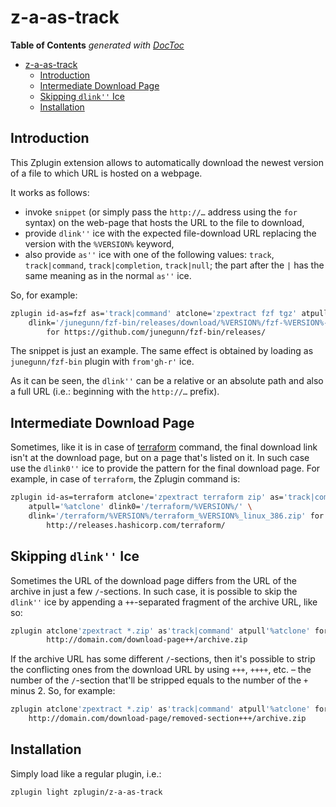 # z-a-as-track

<!-- START doctoc generated TOC please keep comment here to allow auto update -->
<!-- DON'T EDIT THIS SECTION, INSTEAD RE-RUN doctoc TO UPDATE -->
**Table of Contents**  *generated with [DocToc](https://github.com/thlorenz/doctoc)*

- [z-a-as-track](#z-a-as-track)
  - [Introduction](#introduction)
  - [Intermediate Download Page](#intermediate-download-page)
  - [Skipping `dlink''` Ice](#skipping-dlink-ice)
  - [Installation](#installation)

<!-- END doctoc generated TOC please keep comment here to allow auto update -->

## Introduction

This Zplugin extension allows to automatically download the newest version of
a file to which URL is hosted on a webpage.

It works as follows:

- invoke `snippet` (or simply pass the `http://…` address using the `for`
  syntax) on the web-page that hosts the URL to the file to download,
- provide `dlink''` ice with the expected file-download URL replacing the version
  with the `%VERSION%` keyword,
- also provide `as''` ice with one of the following values: `track`,
  `track|command`, `track|completion`, `track|null`; the part after the `|` has
  the same meaning as in the normal `as''` ice.

So, for example:

```zsh
zplugin id-as=fzf as='track|command' atclone='zpextract fzf tgz' atpull='%atclone' \
    dlink='/junegunn/fzf-bin/releases/download/%VERSION%/fzf-%VERSION%-linux_amd64.tgz' \
        for https://github.com/junegunn/fzf-bin/releases/
```

The snippet is just an example. The same effect is obtained by loading as
`junegunn/fzf-bin` plugin with `from'gh-r'` ice.

As it can be seen, the `dlink''` can be a relative or an absolute path and also
a full URL (i.e.: beginning with the `http://…` prefix).

## Intermediate Download Page

Sometimes, like it is in case of
[terraform](http://releases.hashicorp.com/terraform) command, the final download
link isn't at the download page, but on a page that's listed on it. In such case
use the `dlink0''` ice to provide the pattern for the final download page. For
example, in case of `terraform`, the Zplugin command is:

```zsh
zplugin id-as=terraform atclone='zpextract terraform zip' as='track|command' \
    atpull='%atclone' dlink0='/terraform/%VERSION%/' \
    dlink='/terraform/%VERSION%/terraform_%VERSION%_linux_386.zip' for \
        http://releases.hashicorp.com/terraform/
```

## Skipping `dlink''` Ice

Sometimes the URL of the download page differs from the URL of the archive in
just a few `/`-sections. In such case, it is possible to skip the `dlink''` ice
by appending a `++`-separated fragment of the archive URL, like so:

```zsh
zplugin atclone'zpextract *.zip' as'track|command' atpull'%atclone' for \
        http://domain.com/download-page++/archive.zip
```

If the archive URL has some different `/`-sections, then it's possible to strip
the conflicting ones from the download URL by using `+++`, `++++`, etc. – the
number of the `/`-section that'll be stripped equals to the number of the `+`
minus
2. So, for example:

```zsh
zplugin atclone'zpextract *.zip' as'track|command' atpull'%atclone' for \
    http://domain.com/download-page/removed-section+++/archive.zip
```

## Installation

Simply load like a regular plugin, i.e.:

```zsh
zplugin light zplugin/z-a-as-track
```

<!-- vim:set ft=markdown tw=80 fo+=a1n autoindent:  -->
